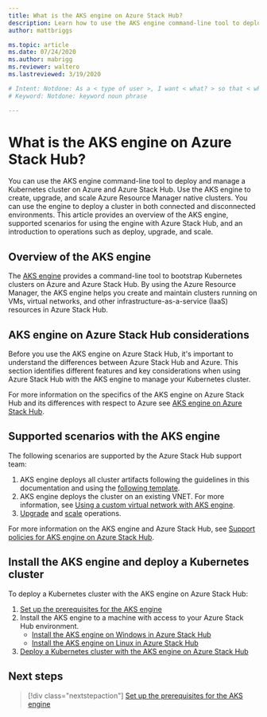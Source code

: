 ```yaml
---
title: What is the AKS engine on Azure Stack Hub? 
description: Learn how to use the AKS engine command-line tool to deploy and manage a Kubernetes cluster on Azure and Azure Stack Hub. 
author: mattbriggs

ms.topic: article
ms.date: 07/24/2020
ms.author: mabrigg
ms.reviewer: waltero
ms.lastreviewed: 3/19/2020

# Intent: Notdone: As a < type of user >, I want < what? > so that < why? >
# Keyword: Notdone: keyword noun phrase

---
```



# What is the AKS engine on Azure Stack Hub?

You can use the AKS engine command-line tool to deploy and manage a Kubernetes cluster on Azure and Azure Stack Hub. Use the AKS engine to create, upgrade, and scale Azure Resource Manager native clusters. You can use the engine to deploy a cluster in both connected and disconnected environments. This article provides an overview of the AKS engine, supported scenarios for using the engine with Azure Stack Hub, and an introduction to operations such as deploy, upgrade, and scale.

## Overview of the AKS engine

The [AKS engine](https://github.com/Azure/aks-engine) provides a command-line tool to bootstrap Kubernetes clusters on Azure and Azure Stack Hub. By using the Azure Resource Manager, the AKS engine helps you create and maintain clusters running on VMs, virtual networks, and other infrastructure-as-a-service (IaaS) resources in Azure Stack Hub.

## AKS engine on Azure Stack Hub considerations

Before you use the AKS engine on Azure Stack Hub, it's important to understand the differences between Azure Stack Hub and Azure. This section identifies different features and key considerations when using Azure Stack Hub with the AKS engine to manage your Kubernetes cluster.

For more information on the specifics of the AKS engine on Azure Stack Hub and its differences with respect to Azure see [AKS engine on Azure Stack Hub](https://github.com/Azure/aks-engine/blob/master/docs/topics/azure-stack.md).

## Supported scenarios with the AKS engine

The following scenarios are supported by the Azure Stack Hub support team:

1.  AKS engine deploys all cluster artifacts following the guidelines in this documentation and using the [following template](https://github.com/Azure/aks-engine/tree/master/examples/azure-stack).
2.  AKS engine deploys the cluster on an existing VNET. For more information, see [Using a custom virtual network with AKS engine](https://github.com/Azure/aks-engine/blob/master/docs/tutorials/custom-vnet.md).
3.  [Upgrade](azure-stack-kubernetes-aks-engine-upgrade.md) and [scale](azure-stack-kubernetes-aks-engine-scale.md) operations.

For more information on the AKS engine and Azure Stack Hub, see [Support policies for AKS engine on Azure Stack Hub](azure-stack-kubernetes-aks-engine-support.md).

## Install the AKS engine and deploy a Kubernetes cluster

To deploy a Kubernetes cluster with the AKS engine on Azure Stack Hub:

1. [Set up the prerequisites for the AKS engine](azure-stack-kubernetes-aks-engine-set-up.md)
2. Install the AKS engine to a machine with access to your Azure Stack Hub environment.
     - [Install the AKS engine on Windows in Azure Stack Hub](azure-stack-kubernetes-aks-engine-deploy-windows.md)
     - [Install the AKS engine on Linux in Azure Stack Hub](azure-stack-kubernetes-aks-engine-deploy-linux.md)
3. [Deploy a Kubernetes cluster with the AKS engine on Azure Stack Hub](azure-stack-kubernetes-aks-engine-deploy-cluster.md)

## Next steps

> [!div class="nextstepaction"]
> [Set up the prerequisites for the AKS engine](azure-stack-kubernetes-aks-engine-set-up.md)